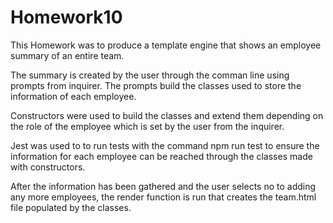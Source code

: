 # Homework10

This Homework was to produce a template engine that shows an employee summary of an entire team.

The summary is created by the user through the comman line using prompts from inquirer. The prompts build the classes used to store the information of each employee.

Constructors were used to build the classes and extend them depending on the role of the employee which is set by the user from the inquirer.

Jest was used to to run tests with the command npm run test to ensure the information for each employee can be reached through the classes made with constructors.

After the information has been gathered and the user selects no to adding any more employees, the render function is run that creates the team.html file populated by the classes.